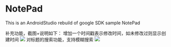 # NotePad
This is an AndroidStudio rebuild of google SDK sample NotePad

补充功能，截图+说明如下：
增加一个时间戳表示修改时间，如未修改过则显示创建时间
![](https://i.loli.net/2019/05/19/5ce0f67ed44fd35748.jpg)
对标题的搜索功能，支持模糊搜索
![](https://i.loli.net/2019/05/19/5ce0fa8aef5b479714.jpg)
